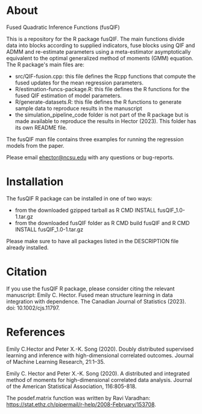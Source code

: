 # About
Fused Quadratic Inference Functions (fusQIF)

This is a repository for the R package fusQIF. The main functions divide data into blocks according to supplied indicators, fuse blocks using QIF and ADMM and re-estimate parameters using a meta-estimator asymptotically equivalent to the optimal generalized method of moments (GMM) equation. The R package's main files are:
- src/QIF-fusion.cpp: this file defines the Rcpp functions that compute the fused updates for the mean regression parameters.
- R/estimation-funcs-package.R: this file defines the R functions for the fused QIF estimation of model parameters.
- R/generate-datasets.R: this file defines the R functions to generate sample data to reproduce results in the manuscript
- the simulation_pipeline_code folder is not part of the R package but is made available to reproduce the results in Hector (2023). This folder has its own README file.

The fusQIF man file contains three examples for running the regression models from the paper.

Please email ehector@ncsu.edu with any questions or bug-reports.

# Installation

The fusQIF R package can be installed in one of two ways:
- from the downloaded gzipped tarball as R CMD INSTALL fusQIF_1.0-1.tar.gz
- from the downloaded fusQIF folder as R CMD build fusQIF and R CMD INSTALL fusQIF_1.0-1.tar.gz

Please make sure to have all packages listed in the DESCRIPTION file already installed.

# Citation

If you use the fusQIF R package, please consider citing the relevant manuscript: Emily C. Hector. Fused mean structure learning in data integration with dependence. The Canadian Journal of Statistics (2023). doi: 10.1002/cjs.11797.

# References

Emily C.Hector and Peter X.-K. Song (2020). Doubly distributed supervised learning and inference with high-dimensional correlated outcomes. Journal of Machine Learning Research, 21:1–35.
  
Emily C. Hector and Peter X.-K. Song (2020). A distributed and integrated method of moments for high-dimensional correlated data analysis. Journal of the American Statistical Association, 116:805-818.

The posdef.matrix function was written by Ravi Varadhan: https://stat.ethz.ch/pipermail/r-help/2008-February/153708.
